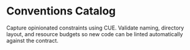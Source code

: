 # Conventions Catalog

Capture opinionated constraints using CUE. Validate naming, directory layout, and resource budgets so new code can be linted automatically against the contract.
